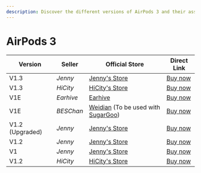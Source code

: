 ```yaml
---
description: Discover the different versions of AirPods 3 and their associated sellers. Find official stores and direct links to purchase AirPods 3 replicas.
---
```


# AirPods 3

| Version         | Seller    | Official Store                                                                                      | Direct Link                              |
|-----------------|-----------|-----------------------------------------------------------------------------------------------------|------------------------------------------|
| V1.3            | *Jenny*   | [Jenny's Store](https://jenny.airreps.info)                                                         | [Buy now](http://airreps.link/jenny)     |
| V1.3            | *HiCity*  | [HiCity's Store](https://hicitypods.com)                                                            | [Buy now](https://airreps.link/hcv13g3)  |
| V1E             | *Earhive* | [Earhive](https://earhive.com)                                                                      | [Buy now](https://airreps.link/ehv1e)    |
| V1E             | *BESChan* | [Weidian](https://airreps.link/beschan) (To be used with [SugarGoo](https://airreps.link/sugargoo/)) | [Buy now](https://airreps.link/beschan)  |
| V1.2 (Upgraded) | *Jenny*   | [Jenny's Store](https://jenny.airreps.info)                                                         | [Buy now](http://airreps.link/jenny)     |
| V1.2            | *Jenny*   | [Jenny's Store](https://jenny.airreps.info)                                                         | [Buy now](http://airreps.link/jenny)     |
| V1              | *Jenny*   | [Jenny's Store](https://jenny.airreps.info)                                                         | [Buy now](http://airreps.link/jenny)     |
| V1.2            | *HiCity*  | [HiCity's Store](https://hicitypods.com)                                                            | [Buy now](http://airreps.link/hicityv12) |